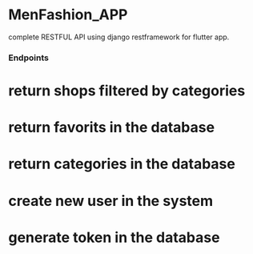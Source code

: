 # MenFashion_APP
complete RESTFUL API using django restframework for flutter app. 

### Endpoints 
# return shops filtered by categories
# return favorits in the database
# return categories in the database
# create new user in the system
# generate token in the database 


